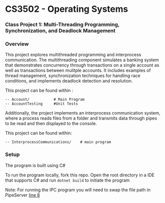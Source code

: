 # CS3502 - Operating Systems 

### Class Project 1: Multi-Threading Programming, Synchronization, and Deadlock Management

### Overview
This project explores multithreaded programming and interprocess communication. The multithreading component simulates a banking system that demonstrates concurrency through transactions on a single account as well as transactions between mulitple accounts. It includes examples of thread management, synchronization techniques for handling race conditions, and implements deadlock detection and resolution.


This project can be found within :
```
-- Account/           # Main Program
-- AccountTesting     #Unit Tests
```
Additionally, the project implements an interprocess communication system, where a process reads files from a folder and transmits data through pipes to be read and then displayed to the console.

This project can be found within: 
```
-- InterprocessCommunications/    # main program
```

### Setup
The program is built using C#

To run the program locally, fork this repo. Open the root directory in a IDE that supports C# and run ```dotnet build``` to initiate the program

Note: For running the IPC program you will need to swap the file path in PipeServer [line 8
]([url](https://github.com/michaela-moore/CS3502-OperatingSystems/blob/main/InterprocessCommunications/PipeServer.cs#L8))
